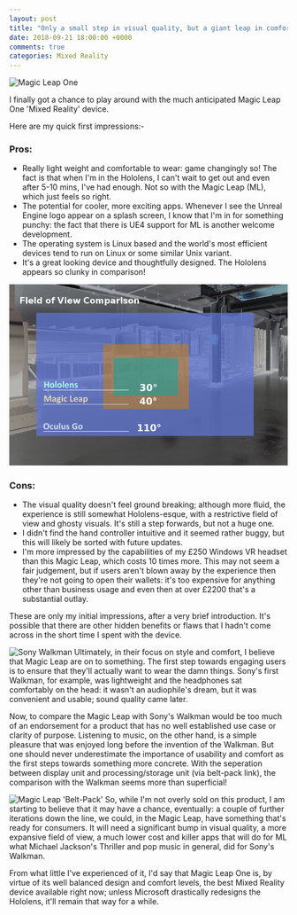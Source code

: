 ```yaml
---
layout: post
title: "Only a small step in visual quality, but a giant leap in comfort and design"
date: 2018-09-21 18:00:00 +0000
comments: true
categories: Mixed Reality
---
```

![Magic Leap One](https://static.cwi.it/wp-content/uploads/2017/12/mll1-f242e63c-4f8f-4d54-aa32-90cd8105437a.jpg)

I finally got a chance to play around with the much anticipated Magic Leap One 'Mixed Reality' device. 

Here are my quick first impressions:-

### Pros: 
- Really light weight and comfortable to wear: game changingly so! The fact is that when I'm in the Hololens, I can't wait to get out and even after 5-10 mins, I've had enough. Not so with the Magic Leap (ML), which just feels so right. 
- The potential for cooler, more exciting apps. Whenever I see the Unreal Engine logo appear on a splash screen, I know that I'm in for something punchy: the fact that there is UE4 support for ML is another welcome development.
- The operating system is Linux based and the world's most efficient devices tend to run on Linux or some similar Unix variant.
- It's a great looking device and thoughtfully designed. The Hololens appears so clunky in comparison!

![Field of View Comparison](/images/fov-diagram2.png)

### Cons:
- The visual quality doesn't feel ground breaking; although more fluid, the experience is still somewhat Hololens-esque, with a restrictive field of view and ghosty visuals. It's still a step forwards, but not a huge one.
- I didn't find the hand controller intuitive and it seemed rather buggy, but this will likely be sorted with future updates.
- I'm more impressed by the capabilities of my £250 Windows VR headset than this Magic Leap, which costs 10 times more. This may not seem a fair judgement, but if users aren't blown away by the experience then they're not going to open their wallets: it's too expensive for anything other than business usage and even then at over £2200 that's a substantial outlay.

These are only my initial impressions, after a very brief introduction. It's possible that there are other hidden benefits or flaws that I hadn't come across in the short time I spent with the device.

![Sony Walkman](https://cdn.vox-cdn.com/thumbor/lE1uEtleItdBXlgS8OU9ulMEC68=/0x0:1600x1255/1200x675/filters:focal(672x499:928x755)/cdn.vox-cdn.com/uploads/chorus_image/image/61437017/sony-original-walkman-tps-l2.0.1406747932.0.jpg)
Ultimately, in their focus on style and comfort, I believe that Magic Leap are on to something. The first step towards engaging users is to ensure that they'll actually want to wear the damn things.  Sony's first Walkman, for example, was lightweight and the headphones sat comfortably on the head: it wasn't an audiophile's dream, but it was convenient and usable; sound quality came later.

Now, to compare the Magic Leap with Sony's Walkman would be too much of an endorsement for a product that has no well established use case or clarity of purpose. Listening to music, on the other hand, is a simple pleasure that was enjoyed long before the invention of the Walkman. But one should never underestimate the importance of usability and comfort as the first steps towards something more concrete. With the seperation between display unit and processing/storage unit (via belt-pack link), the comparison with the Walkman seems more than superficial!

![Magic Leap 'Belt-Pack'](https://cdn.vox-cdn.com/thumbor/rVXz1wHkuFEUcC7hMIzECMwUD9Q=/0x0:2040x1360/1200x0/filters:focal(0x0:2040x1360):no_upscale()/cdn.vox-cdn.com/uploads/chorus_asset/file/11939705/jbareham_180717_2744_0493.jpg)
So, while I'm not overly sold on this product, I am starting to believe that it may have a chance, eventually: a couple of further iterations down the line, we could, in the Magic Leap, have something that's ready for consumers. It will need a significant bump in visual quality, a more expansive field of view, a much lower cost and killer apps that will do for ML what Michael Jackson's Thriller and pop music in general, did for Sony's Walkman.

From what little I've experienced of it, I'd say that Magic Leap One is, by virtue of its well balanced design and comfort levels, the best Mixed Reality device available right now; unless Microsoft drastically redesigns the Hololens, it'll remain that way for a while.
